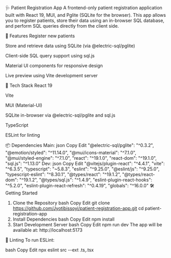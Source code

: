 🩺 Patient Registration App
A frontend-only patient registration application built with React 19, MUI, and Pglite (SQLite for the browser). This app allows you to register patients, store their data using an in-browser SQL database, and perform SQL queries directly from the client side.

🚀 Features
Register new patients

Store and retrieve data using SQLite (via @electric-sql/pglite)

Client-side SQL query support using sql.js

Material UI components for responsive design

Live preview using Vite development server

🧱 Tech Stack
React 19

Vite

MUI (Material-UI)

SQLite in-browser via @electric-sql/pglite and sql.js

TypeScript

ESLint for linting

📦 Dependencies
Main:
json
Copy
Edit
"@electric-sql/pglite": "^0.3.2",
"@emotion/styled": "^11.14.0",
"@mui/icons-material": "^7.1.0",
"@mui/styled-engine": "^7.1.0",
"react": "^19.1.0",
"react-dom": "^19.1.0",
"sql.js": "^1.13.0"
Dev:
json
Copy
Edit
"@vitejs/plugin-react": "^4.4.1",
"vite": "^6.3.5",
"typescript": "~5.8.3",
"eslint": "^9.25.0",
"@eslint/js": "^9.25.0",
"typescript-eslint": "^8.30.1",
"@types/react": "^19.1.2",
"@types/react-dom": "^19.1.2",
"@types/sql.js": "^1.4.9",
"eslint-plugin-react-hooks": "^5.2.0",
"eslint-plugin-react-refresh": "^0.4.19",
"globals": "^16.0.0"
🛠️ Getting Started
1. Clone the Repository
bash
Copy
Edit
git clone https://github.com/Jyotibissoyi/patient-registration-app.git
cd patient-registration-app
2. Install Dependencies
bash
Copy
Edit
npm install
3. Start Development Server
bash
Copy
Edit
npm run dev
The app will be available at: http://localhost:5173

🧪 Linting
To run ESLint:

bash
Copy
Edit
npx eslint src --ext .ts,.tsx
